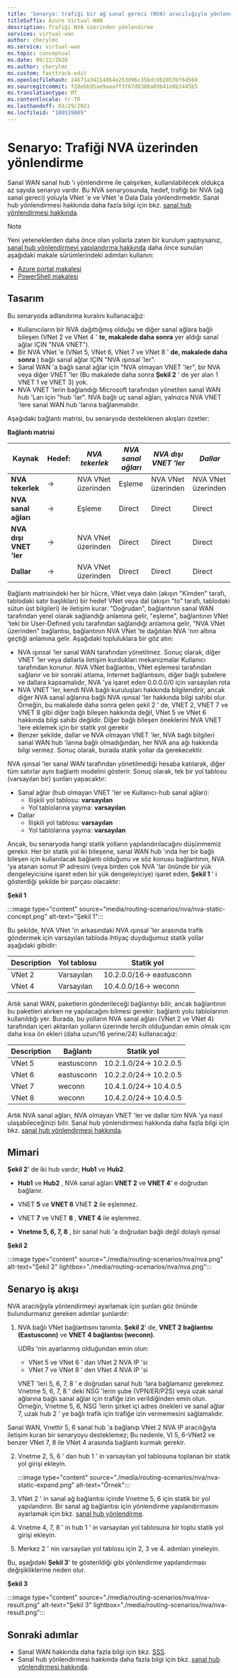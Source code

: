 ```yaml
---
title: 'Senaryo: trafiği bir ağ sanal gereci (NVA) aracılığıyla yönlendirme'
titleSuffix: Azure Virtual WAN
description: Trafiği NVA üzerinden yönlendirme
services: virtual-wan
author: cherylmc
ms.service: virtual-wan
ms.topic: conceptual
ms.date: 09/22/2020
ms.author: cherylmc
ms.custom: fasttrack-edit
ms.openlocfilehash: 24671a34214864e253d96c356dc8b2853bf6d560
ms.sourcegitcommit: f28ebb95ae9aaaff3f87d8388a09b41e0b3445b5
ms.translationtype: MT
ms.contentlocale: tr-TR
ms.lasthandoff: 03/29/2021
ms.locfileid: "100519805"
---
```

# <a name="scenario-route-traffic-through-an-nva"></a>Senaryo: Trafiği NVA üzerinden yönlendirme

Sanal WAN sanal hub 'ı yönlendirme ile çalışırken, kullanılabilecek oldukça az sayıda senaryo vardır. Bu NVA senaryosunda, hedef, trafiği bir NVA (ağ sanal gereci) yoluyla VNet 'e ve VNet 'e Dala Dala yönlendirmektir. Sanal hub yönlendirmesi hakkında daha fazla bilgi için bkz. [sanal hub yönlendirmesi hakkında](about-virtual-hub-routing.md).

> [!NOTE]
> Yeni yeteneklerden daha önce olan yollarla zaten bir kurulum yaptıysanız, [sanal hub yönlendirmeyi yapılandırma hakkında](how-to-virtual-hub-routing.md) daha önce sunulan aşağıdaki makale sürümlerindeki adımları kullanın:
>* [Azure portal makalesi](virtual-wan-route-table-nva-portal.md)
>* [PowerShell makalesi](virtual-wan-route-table-nva.md)
>

## <a name="design"></a><a name="design"></a>Tasarım

Bu senaryoda adlandırma kuralını kullanacağız:

* Kullanıcıların bir NVA dağıttığmış olduğu ve diğer sanal ağlara bağlı bileşen (VNet 2 ve VNet 4 ' **te, makalede daha sonra** yer aldığı sanal ağlar IÇIN "NVA VNET").
* Bir NVA VNet 'e (VNet 5, VNet 6, VNet 7 ve VNet 8 ' **de, makalede daha sonra** ) bağlı sanal ağlar IÇIN "NVA ışınsal 'ler".
* Sanal WAN 'a bağlı sanal ağlar için "NVA olmayan VNET 'ler", bir NVA veya diğer VNET 'ler (Bu makalede daha sonra **Şekil 2** ' de yer alan 1 VNET 1 ve VNET 3) yok.
* NVA VNET 'lerin bağlandığı Microsoft tarafından yönetilen sanal WAN hub 'Ları için "hub 'lar". NVA bağlı uç sanal ağları, yalnızca NVA VNET 'lere sanal WAN hub 'larına bağlanmalıdır.

Aşağıdaki bağlantı matrisi, bu senaryoda desteklenen akışları özetler:

**Bağlantı matrisi**

| Kaynak             | Hedef:|   *NVA tekerlek*|*NVA sanal ağları*|*NVA dışı VNET 'ler*|*Dallar*|
|---|---|---|---|---|---|
| **NVA tekerlek**   | &#8594; | NVA VNet üzerinden | Eşleme | NVA VNet üzerinden | NVA VNet üzerinden |
| **NVA sanal ağları**    | &#8594; | Eşleme | Direct | Direct | Direct |
| **NVA dışı VNET 'ler**| &#8594; | NVA VNet üzerinden | Direct | Direct | Direct |
| **Dallar**     | &#8594; | NVA VNet üzerinden | Direct | Direct | Direct |

Bağlantı matrisindeki her bir hücre, VNet veya dalın (akışın "Kimden" tarafı, tablodaki satır başlıkları) bir hedef VNet veya dal (akışın "to" tarafı, tablodaki sütun üst bilgileri) ile iletişim kurar. "Doğrudan", bağlantının sanal WAN tarafından yerel olarak sağlandığı anlamına gelir, "eşleme", bağlantının VNet 'teki bir User-Defined yolu tarafından sağlandığı anlamına gelir, "NVA VNet üzerinden" bağlantısı, bağlantının NVA VNet 'te dağıtılan NVA 'nın altına geçtiği anlamına gelir. Aşağıdaki topluluklara bir göz atın:

* NVA ışınsal 'ler sanal WAN tarafından yönetilmez. Sonuç olarak, diğer VNET 'ler veya dallarla iletişim kurdukları mekanizmalar Kullanıcı tarafından korunur. NVA VNet bağlantısı, VNet eşlemesi tarafından sağlanır ve bir sonraki atlama, Internet bağlantısını, diğer bağlı şubelere ve dallara kapsamalıdır, NVA 'ya işaret eden 0.0.0.0/0 için varsayılan rota
* NVA VNET 'ler, kendi NVA bağlı kuruluşları hakkında bilgilendirir, ancak diğer NVA sanal ağlarına bağlı NVA ışınsal 'ler hakkında bilgi sahibi olur. Örneğin, bu makalede daha sonra gelen şekil 2 ' de, VNET 2, VNET 7 ve VNET 8 gibi diğer bağlı bileşen hakkında değil, VNet 5 ve VNet 6 hakkında bilgi sahibi değildir. Diğer bağlı bileşen öneklerini NVA VNET 'lere eklemek için bir statik yol gerekir
* Benzer şekilde, dallar ve NVA olmayan VNET 'ler, NVA bağlı bilgileri sanal WAN hub 'larına bağlı olmadığından, her NVA ana ağı hakkında bilgi vermez. Sonuç olarak, burada statik yollar da gerekecektir.

NVA ışınsal 'ler sanal WAN tarafından yönetilmediği hesaba katılarak, diğer tüm satırlar aynı bağlantı modelini gösterir. Sonuç olarak, tek bir yol tablosu (varsayılan bir) şunları yapacaktır:

* Sanal ağlar (hub olmayan VNET 'ler ve Kullanıcı-hub sanal ağları):
  * İlişkili yol tablosu: **varsayılan**
  * Yol tablolarına yayma: **varsayılan**
* Dallar
  * İlişkili yol tablosu: **varsayılan**
  * Yol tablolarına yayma: **varsayılan**

Ancak, bu senaryoda hangi statik yolların yapılandırılacağını düşünmemiz gerekir. Her bir statik yol iki bileşene, sanal WAN hub 'ında her bir bağlı bileşen için kullanılacak bağlantı olduğunu ve söz konusu bağlantının, NVA 'ya atanan somut IP adresini (veya birden çok NVA 'lar önünde bir yük dengeleyicisine işaret eden bir yük dengeleyiciye) işaret eden, **Şekil 1** ' i gösterdiği şekilde bir parçası olacaktır:

**Şekil 1**

:::image type="content" source="media/routing-scenarios/nva/nva-static-concept.png" alt-text="Şekil 1":::

Bu şekilde, NVA VNet 'in arkasındaki NVA ışınsal 'ler arasında trafik göndermek için varsayılan tabloda ihtiyaç duyduğumuz statik yollar aşağıdaki gibidir:

| Description | Yol tablosu | Statik yol              |
| ----------- | ----------- | ------------------------- |
| VNet 2       | Varsayılan     | 10.2.0.0/16-> eastusconn |
| VNet 4       | Varsayılan     | 10.4.0.0/16-> weconn     |

Artık sanal WAN, paketlerin gönderileceği bağlantıyı bilir, ancak bağlantının bu paketleri alırken ne yapılacağını bilmesi gerekir: bağlantı yolu tablolarının kullanıldığı yer. Burada, bu yolların NVA sanal ağları (VNet 2 ve VNet 4) tarafından içeri aktarılan yolların üzerinde tercih olduğundan emin olmak için daha kısa ön ekleri (daha uzun/16 yerine/24) kullanacağız:

| Description | Bağlantı | Statik yol            |
| ----------- | ---------- | ----------------------- |
| VNet 5       | eastusconn | 10.2.1.0/24-> 10.2.0.5 |
| VNet 6       | eastusconn | 10.2.2.0/24-> 10.2.0.5 |
| VNet 7       | weconn     | 10.4.1.0/24-> 10.4.0.5 |
| VNet 8       | weconn     | 10.4.2.0/24-> 10.4.0.5 |

Artık NVA sanal ağları, NVA olmayan VNET 'ler ve dallar tüm NVA 'ya nasıl ulaşabileceğinizi bilir. Sanal hub yönlendirmesi hakkında daha fazla bilgi için bkz. [sanal hub yönlendirmesi hakkında](about-virtual-hub-routing.md).

## <a name="architecture"></a><a name="architecture"></a>Mimari

**Şekil 2**' de iki hub vardır; **Hub1** ve **Hub2**.

* **Hub1** ve **Hub2** , NVA sanal ağları **VNET 2** ve **VNET 4**' e doğrudan bağlanır.

* VNET **5** ve **VNET 6** VNET **2** ile eşlenmez.

* VNET **7** ve VNET **8** , **VNET 4** ile eşlenmez.

* **Vnetme 5, 6, 7, 8** , bir sanal hub 'a doğrudan bağlı değil dolaylı ışınsal

**Şekil 2**

:::image type="content" source="./media/routing-scenarios/nva/nva.png" alt-text="Şekil 2" lightbox="./media/routing-scenarios/nva/nva.png":::

## <a name="scenario-workflow"></a><a name="workflow"></a>Senaryo iş akışı

NVA aracılığıyla yönlendirmeyi ayarlamak için şunları göz önünde bulundurmanız gereken adımlar şunlardır:

1. NVA bağlı VNet bağlantısını tanımla. **Şekil 2**' de, **VNET 2 bağlantısı (Eastusconn)** ve **VNET 4 bağlantısı (weconn)**.

   UDRs 'nin ayarlanmış olduğundan emin olun:
   * VNet 5 ve VNet 6 ' dan VNet 2 NVA IP 'si
   * VNet 7 ve VNet 8 ' den VNet 4 NVA IP 'si 
   
   VNET 'leri 5, 6, 7, 8 ' e doğrudan sanal hub 'lara bağlamanız gerekmez. Vnetme 5, 6, 7, 8 ' deki NSG 'lerin şube (VPN/ER/P2S) veya uzak sanal ağlarına bağlı sanal ağlar için trafiğe izin verildiğinden emin olun. Örneğin, Vnetme 5, 6, NSG 'lerin şirket içi adres önekleri ve sanal ağlar 7, uzak hub 2 ' ye bağlı trafik için trafiğe izin vermemesini sağlamalıdır.

Sanal WAN, Vnettir 5, 6 sanal hub 'a bağlanıp VNet 2 NVA IP aracılığıyla iletişim kuran bir senaryoyu desteklemez; Bu nedenle, VI 5, 6-VNet2 ve benzer VNet 7, 8 ile VNet 4 arasında bağlantı kurmak gerekir.

2. Vnetme 2, 5, 6 ' dan hub 1 ' in varsayılan yol tablosuna toplanan bir statik yol girişi ekleyin.

   :::image type="content" source="./media/routing-scenarios/nva/nva-static-expand.png" alt-text="Örnek":::

3. VNet 2 ' in sanal ağ bağlantısı içinde Vnetme 5, 6 için statik bir yol yapılandırın. Bir sanal ağ bağlantısı için yönlendirme yapılandırmasını ayarlamak için bkz. [sanal hub yönlendirme](how-to-virtual-hub-routing.md#routing-configuration).

4. Vnetme 4, 7, 8 ' in hub 1 ' in varsayılan yol tablosuna bir toplu statik yol girişi ekleyin.

5. Merkez 2 ' nin varsayılan yol tablosu için 2, 3 ve 4. adımları yineleyin.

Bu, aşağıdaki **Şekil 3**' te gösterildiği gibi yönlendirme yapılandırması değişikliklerine neden olur.

**Şekil 3**

   :::image type="content" source="./media/routing-scenarios/nva/nva-result.png" alt-text="Şekil 3" lightbox="./media/routing-scenarios/nva/nva-result.png":::

## <a name="next-steps"></a>Sonraki adımlar

* Sanal WAN hakkında daha fazla bilgi için bkz. [SSS](virtual-wan-faq.md).
* Sanal hub yönlendirmesi hakkında daha fazla bilgi için bkz. [sanal hub yönlendirmesi hakkında](about-virtual-hub-routing.md).

